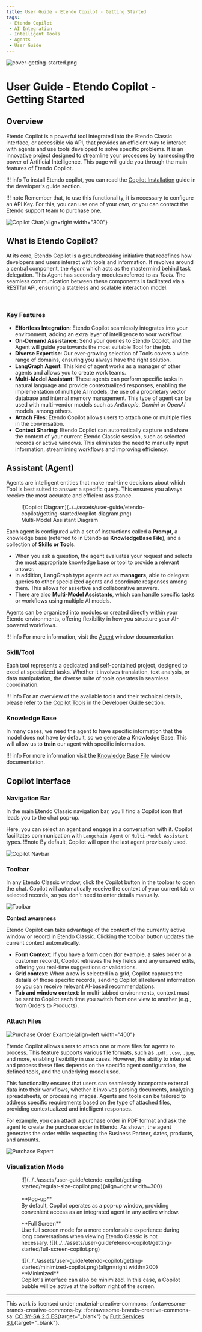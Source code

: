 ```yaml
---
title: User Guide - Etendo Copilot - Getting Started
tags: 
 - Etendo Copilot
 - AI Integration
 - Intelligent Tools
 - Agents
 - User Guide
---
```


![cover-getting-started.png](../../assets/getting-started/overview/cover-getting-started.png)

# User Guide - Etendo Copilot - Getting Started

## Overview

Etendo Copilot is a powerful tool integrated into the Etendo Classic interface, or accessible via API, that provides an efficient way to interact with agents and use tools developed to solve specific problems. It is an innovative project designed to streamline your processes by harnessing the power of Artificial Intelligence. This page will guide you through the main features of Etendo Copilot.

!!! info
    To install Etendo copilot, you can read the [Copilot Installation](../../developer-guide/etendo-copilot/installation.md) guide in the developer's guide section.

!!! note
    Remember that, to use this functionality, it is necessary to configure an API Key. For this, you can use one of your own, or you can contact the Etendo support team to purchase one.


![Copilot Chat](../../assets/user-guide/etendo-copilot/getting-started/copilot.png){align=right  width="300"}

## What is Etendo Copilot?

At its core, Etendo Copilot is a groundbreaking initiative that redefines how developers and users interact with tools and information. It revolves around a central component, the *Agent* which acts as the mastermind behind task delegation. This Agent has secondary modules referred to as *Tools*. The seamless communication between these components is facilitated via a RESTful API, ensuring a stateless and scalable interaction model.

<br clear="all"> 

### Key Features

- **Effortless Integration**: Etendo Copilot seamlessly integrates into your environment, adding an extra layer of intelligence to your workflow.
- **On-Demand Assistance**: Send your queries to Etendo Copilot, and the Agent will guide you towards the most suitable Tool for the job.
- **Diverse Expertise**: Our ever-growing selection of Tools covers a wide range of domains, ensuring you always have the right solution.
- **LangGraph Agent**: This kind of agent works as a manager of other agents and allows you to create work teams.
- **Multi-Model Assistant**: These agents can perform specific tasks in natural language and provide contextualized responses, enabling the implementation of multiple AI models, the use of a proprietary vector database and internal memory management. This type of agent can be used with multi-vendor models such as *Anthropic*, *Gemini* or *OpenAI* models, among others.
- **Attach Files**: Etendo Copilot allows users to attach one or multiple files in the conversation.
- **Context Sharing**: Etendo Copilot can automatically capture and share the context of your current Etendo Classic session, such as selected records or active windows. This eliminates the need to manually input information, streamlining workflows and improving efficiency.




## Assistant (Agent)

Agents are intelligent entities that make real-time decisions about which Tool is best suited to answer a specific query. This ensures you always receive the most accurate and efficient assistance.

<figure markdown="span">
  ![Copilot Diagram](../../assets/user-guide/etendo-copilot/getting-started/copilot-diagram.png)
  <figcaption>Multi-Model Assistant Diagram</figcaption>
</figure>


Each agent is configured with a set of instructions called a **Prompt**, a knowledge base (referred to in Etendo as **KnowledgeBase File**), and a collection of **Skills or Tools**.

- When you ask a question, the agent evaluates your request and selects the most appropriate knowledge base or tool to provide a relevant answer.
- In addition, LangGraph type agents act as **managers**, able to delegate queries to other specialized agents and coordinate responses among them. This allows for assertive and collaborative answers. 
- There are also **Multi-Model Assistants**, which can handle specific tasks or workflows using multiple AI models.

Agents can be organized into modules or created directly within your Etendo environments, offering flexibility in how you structure your AI-powered workflows.

!!! info 
    For more information, visit the [Agent](../etendo-copilot/setup-and-usage.md#agent-window) window documentation.


### Skill/Tool

Each tool represents a dedicated and self-contained project, designed to excel at specialized tasks. Whether it involves translation, text analysis, or data manipulation, the diverse suite of tools operates in seamless coordination.  

!!! info 
    For an overview of the available tools and their technical details, please refer to the [Copilot Tools](../../developer-guide/etendo-copilot/available-tools/api-call-tool.md) in the Developer Guide section.

### Knowledge Base

In many cases, we need the agent to have specific information that the model does not have by default, so we generate a Knowledge Base. This will allow us to **train** our agent with specific information.

!!! info 
    For more information visit the [Knowledge Base File](../etendo-copilot/setup-and-usage.md#knowledge-base-file-window) window documentation.


## Copilot Interface

### Navigation Bar

In the main Etendo Classic navigation bar, you'll find a Copilot icon that leads you to the chat pop-up.

Here, you can select an agent and engage in a conversation with it. Copilot facilitates communication with `Langchain Agent` or `Multi-Model Assistant` types.
!!!note
    By default, Copilot will open the last agent previously used.

![Copilot Navbar](../../assets/user-guide/etendo-copilot/getting-started/copilot-navbar.png)

### Toolbar

In any Etendo Classic window, click the Copilot button in the toolbar to open the chat. Copilot will automatically receive the context of your current tab or selected records, so you don't need to enter details manually.

![Toolbar](../../assets/user-guide/etendo-copilot/getting-started/toolbar.png)

**Context awareness**

Etendo Copilot can take advantage of the context of the currently active window or record in Etendo Classic. Clicking the toolbar button updates the current context automatically.

- **Form Context**: If you have a form open (for example, a sales order or a customer record), Copilot retrieves the key fields and any unsaved edits, offering you real-time suggestions or validations.
- **Grid context**: When a row is selected in a grid, Copilot captures the details of those specific records, sending Copilot all relevant information so you can receive relevant AI-based recommendations.
- **Tab and window context**: In multi-tabbed environments, context must be sent to Copilot each time you switch from one view to another (e.g., from Orders to Products).



### Attach Files

![Purchase Order Example](../../assets/user-guide/etendo-copilot/getting-started/purchase-order-example.png){align=left  width="400"}

Etendo Copilot allows users to attach one or more files for agents to process. This feature supports various file formats, such as `.pdf`, `.csv`, `.jpg`, and more, enabling flexibility in use cases. However, the ability to interpret and process these files depends on the specific agent configuration, the defined tools, and the underlying model used.

This functionality ensures that users can seamlessly incorporate external data into their workflows, whether it involves parsing documents, analyzing spreadsheets, or processing images. Agents and tools can be tailored to address specific requirements based on the type of attached files, providing contextualized and intelligent responses.

For example, you can attach a purchase order in PDF format and ask the agent to create the purchase order in Etendo. As shown, the agent generates the order while respecting the Business Partner, dates, products, and amounts.  

![Purchase Expert](../../assets/user-guide/etendo-copilot/getting-started/purchase-expert.png)


### Visualization Mode


<figure markdown>
![](../../assets/user-guide/etendo-copilot/getting-started/regular-size-copilot.png){align=right width=300}
<br><br>
**Pop-up** <br>
By default, Copilot operates as a pop-up window, providing convenient access as an integrated agent in any active window.
</figure>

<figure markdown>
**Full Screen** <br>
Use full screen mode for a more comfortable experience during long conversations when viewing Etendo Classic is not necessary.
![](../../assets/user-guide/etendo-copilot/getting-started/full-screen-copilot.png)
</figure>

<figure markdown>
![](../../assets/user-guide/etendo-copilot/getting-started/minimized-copilot.png){align=right width=200} <br>
**Minimized** <br>
Copilot's interface can also be minimized. In this case, a Copilot bubble will be active at the bottom right of the screen.
</figure>

---
This work is licensed under :material-creative-commons: :fontawesome-brands-creative-commons-by: :fontawesome-brands-creative-commons-sa: [ CC BY-SA 2.5 ES](https://creativecommons.org/licenses/by-sa/2.5/es/){target="_blank"} by [Futit Services S.L](https://etendo.software){target="_blank"}.